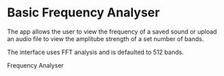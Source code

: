 # Basic Frequency Analyser

The app allows the user to view the frequency of a saved sound or upload an audio file to view the amplitube strength of a set number of bands.

The interface uses FFT analysis and is defaulted to 512 bands.
 
 Frequency Analyser